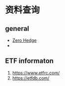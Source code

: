 # 资料查询

## general

- [Zero Hedge](https://www.zerohedge.com/)
-

## ETF informaton

1. https://www.etfrc.com/
2. https://etfdb.com/
